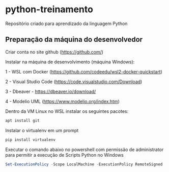 # python-treinamento

Repositório criado para aprendizado da linguagem Python

## Preparação da máquina do desenvolvedor

Criar conta no site github (https://github.com/)

Instalar na máquina de desenvolvimento (máquina Windows):

1 - WSL com Docker (https://github.com/codeedu/wsl2-docker-quickstart)

2 - Visual Studio Code (https://code.visualstudio.com/Download)

3 - Dbeaver - https://dbeaver.io/download/

4 - Modelio UML (https://www.modelio.org/index.htm)

Dentro da VM Linux no WSL instalar os seguintes pacotes:

```bash
apt install git
```

Instalar o virtualenv em um prompt
```bash
pip install virtualenv
```

Executar o comando abaixo no powershell com permissão de administrator para permitir a execução de Scripts Python no Windows

```powershell
Set-ExecutionPolicy -Scope LocalMachine -ExecutionPolicy RemoteSigned
```